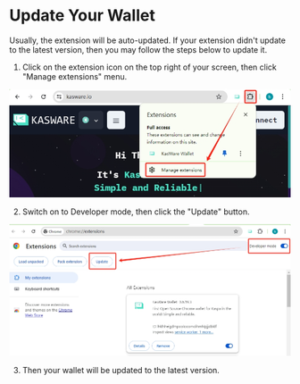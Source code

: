 # Update Your Wallet

Usually, the extension will be auto-updated. If your extension didn't update to the latest version, then you may follow the steps below to update it.

1. Click on the extension icon on the top right of your screen, then click "Manage extensions" menu.

<img src="../images/update-version-1.png">

2. Switch on to Developer mode, then click the "Update" button.

<img src="../images/update-version-2.png">

3. Then your wallet will be updated to the latest version.
